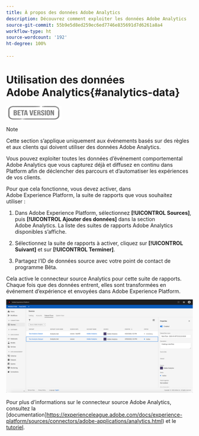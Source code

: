 ```yaml
---
title: À propos des données Adobe Analytics
description: Découvrez comment exploiter les données Adobe Analytics
source-git-commit: 55b9e5d8ed259ec6ed7746e835691d7d6261a8a4
workflow-type: ht
source-wordcount: '192'
ht-degree: 100%

---
```


# Utilisation des données Adobe Analytics{#analytics-data}

![](../assets/do-not-localize/badge.png)

>[!NOTE]
>
>Cette section s’applique uniquement aux événements basés sur des règles et aux clients qui doivent utiliser des données Adobe Analytics.

Vous pouvez exploiter toutes les données d’événement comportemental Adobe Analytics que vous capturez déjà et diffusez en continu dans Platform afin de déclencher des parcours et d’automatiser les expériences de vos clients.

Pour que cela fonctionne, vous devez activer, dans Adobe Experience Platform, la suite de rapports que vous souhaitez utiliser :

1. Dans Adobe Experience Platform, sélectionnez **[!UICONTROL Sources]**, puis **[!UICONTROL Ajouter des données]** dans la section Adobe Analytics. La liste des suites de rapports Adobe Analytics disponibles s’affiche.

1. Sélectionnez la suite de rapports à activer, cliquez sur **[!UICONTROL Suivant]** et sur **[!UICONTROL Terminer]**.

1. Partagez l’ID de données source avec votre point de contact de programme Bêta.

Cela active le connecteur source Analytics pour cette suite de rapports. Chaque fois que des données entrent, elles sont transformées en événement d’expérience et envoyées dans Adobe Experience Platform.

![](../assets/jo-event9.png)

Pour plus d’informations sur le connecteur source Adobe Analytics, consultez la [documentation]https://experienceleague.adobe.com/docs/experience-platform/sources/connectors/adobe-applications/analytics.html) et le [tutoriel](https://experienceleague.adobe.com/docs/experience-platform/sources/ui-tutorials/create/adobe-applications/analytics.html?lang=fr).
